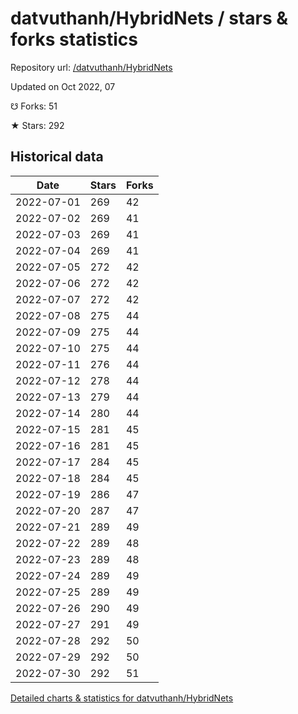 # datvuthanh/HybridNets / stars & forks statistics

Repository url: [/datvuthanh/HybridNets](https://github.com/datvuthanh/HybridNets)

Updated on Oct 2022, 07

☋ Forks: 51

★ Stars: 292

## Historical data
| Date | Stars | Forks |
|------|-------|-------|
| 2022-07-01 | 269 | 42 | 
| 2022-07-02 | 269 | 41 | 
| 2022-07-03 | 269 | 41 | 
| 2022-07-04 | 269 | 41 | 
| 2022-07-05 | 272 | 42 | 
| 2022-07-06 | 272 | 42 | 
| 2022-07-07 | 272 | 42 | 
| 2022-07-08 | 275 | 44 | 
| 2022-07-09 | 275 | 44 | 
| 2022-07-10 | 275 | 44 | 
| 2022-07-11 | 276 | 44 | 
| 2022-07-12 | 278 | 44 | 
| 2022-07-13 | 279 | 44 | 
| 2022-07-14 | 280 | 44 | 
| 2022-07-15 | 281 | 45 | 
| 2022-07-16 | 281 | 45 | 
| 2022-07-17 | 284 | 45 | 
| 2022-07-18 | 284 | 45 | 
| 2022-07-19 | 286 | 47 | 
| 2022-07-20 | 287 | 47 | 
| 2022-07-21 | 289 | 49 | 
| 2022-07-22 | 289 | 48 | 
| 2022-07-23 | 289 | 48 | 
| 2022-07-24 | 289 | 49 | 
| 2022-07-25 | 289 | 49 | 
| 2022-07-26 | 290 | 49 | 
| 2022-07-27 | 291 | 49 | 
| 2022-07-28 | 292 | 50 | 
| 2022-07-29 | 292 | 50 | 
| 2022-07-30 | 292 | 51 | 


[Detailed charts & statistics for datvuthanh/HybridNets](https://reviewgithub.com/rep/datvuthanh/HybridNets)

